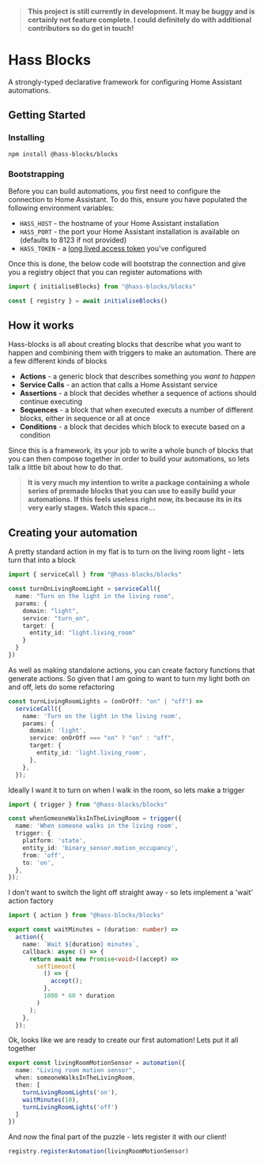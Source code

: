 > **This project is still currently in development. It may be buggy and is certainly not feature complete. I could definitely do with additional contributors so do get in touch!**

# Hass Blocks

A strongly-typed declarative framework for configuring Home Assistant automations.

## Getting Started

### Installing

`npm install @hass-blocks/blocks`

### Bootstrapping

Before you can build automations, you first need to configure the connection to Home Assistant. To do this, ensure you have populated the following environment variables:

- `HASS_HOST` - the hostname of your Home Assistant installation
- `HASS_PORT` - the port your Home Assistant installation is available on (defaults to 8123 if not provided)
- `HASS_TOKEN` - a [long lived access token](https://developers.home-assistant.io/docs/auth_api/#long-lived-access-token) you've configured

Once this is done, the below code will bootstrap the connection and give you a registry object that you can register automations with

```TypeScript
import { initialiseBlocks} from "@hass-blocks/blocks"

const { registry } = await initialiseBlocks()
```

## How it works

Hass-blocks is all about creating blocks that describe what you want to happen and combining them with triggers to make an automation. There are a few different kinds of blocks

- **Actions** - a generic block that describes something you _want to happen_
- **Service Calls** - an action that calls a Home Assistant service
- **Assertions** - a block that decides whether a sequence of actions should continue executing
- **Sequences** - a block that when executed executs a number of different blocks, either in sequence or all at once
- **Conditions** - a block that decides which block to execute based on a condition

Since this is a framework, its your job to write a whole bunch of blocks that you can then compose together in order to build your automations, so lets talk a little bit about how to do that.

> **It is very much my intention to write a package containing a whole series of premade blocks that you can use to easily build your automations. If this feels useless right now, its because its in its very early stages. Watch this space...**

## Creating your automation

A pretty standard action in my flat is to turn on the living room light - lets turn that into a block

```TypeScript
import { serviceCall } from "@hass-blocks/blocks"

const turnOnLivingRoomLight = serviceCall({
  name: "Turn on the light in the living room",
  params: {
    domain: "light",
    service: "turn_on",
    target: {
      entity_id: "light.living_room"
    }
  }
})
```

As well as making standalone actions, you can create factory functions that generate actions. So given that I am going to want to turn my light both on and off, lets do some refactoring

```TypeScript
const turnLivingRoomLights = (onOrOff: "on" | "off") =>
  serviceCall({
    name: 'Turn on the light in the living room',
    params: {
      domain: 'light',
      service: onOrOff === "on" ? "on" : "off",
      target: {
        entity_id: 'light.living_room',
      },
    },
  });
```

Ideally I want it to turn on when I walk in the room, so lets make a trigger

```TypeScript
import { trigger } from "@hass-blocks/blocks"

const whenSomeoneWalksInTheLivingRoom = trigger({
  name: 'When someone walks in the living room',
  trigger: {
    platform: 'state',
    entity_id: 'binary_sensor.motion_occupancy',
    from: 'off',
    to: 'on',
  },
});

```

I don't want to switch the light off straight away - so lets implement a 'wait' action factory

```TypeScript
import { action } from "@hass-blocks/blocks"

export const waitMinutes = (duration: number) =>
  action({
    name: `Wait ${duration} minutes`,
    callback: async () => {
      return await new Promise<void>((accept) =>
        setTimeout(
          () => {
            accept();
          },
          1000 * 60 * duration
        )
      );
    },
  });
```

Ok, looks like we are ready to create our first automation! Lets put it all together

```TypeScript
export const livingRoomMotionSensor = automation({
  name: "Living room motion sensor",
  when: someoneWalksInTheLivingRoom,
  then: [
    turnLivingRoomLights('on'),
    waitMinutes(10),
    turnLivingRoomLights('off')
  ]
})
```

And now the final part of the puzzle - lets register it with our client!

```TypeScript
registry.registerAutomation(livingRoomMotionSensor)
```
